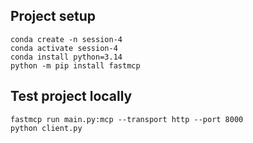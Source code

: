 ## Project setup

```
conda create -n session-4
conda activate session-4
conda install python=3.14 
python -m pip install fastmcp
```

## Test project locally
```
fastmcp run main.py:mcp --transport http --port 8000
python client.py
```